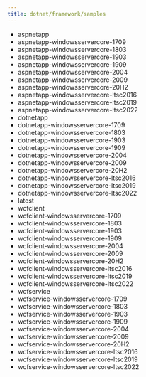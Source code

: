 ```yaml
---
title: dotnet/framework/samples
---
```

- aspnetapp
- aspnetapp-windowsservercore-1709
- aspnetapp-windowsservercore-1803
- aspnetapp-windowsservercore-1903
- aspnetapp-windowsservercore-1909
- aspnetapp-windowsservercore-2004
- aspnetapp-windowsservercore-2009
- aspnetapp-windowsservercore-20H2
- aspnetapp-windowsservercore-ltsc2016
- aspnetapp-windowsservercore-ltsc2019
- aspnetapp-windowsservercore-ltsc2022
- dotnetapp
- dotnetapp-windowsservercore-1709
- dotnetapp-windowsservercore-1803
- dotnetapp-windowsservercore-1903
- dotnetapp-windowsservercore-1909
- dotnetapp-windowsservercore-2004
- dotnetapp-windowsservercore-2009
- dotnetapp-windowsservercore-20H2
- dotnetapp-windowsservercore-ltsc2016
- dotnetapp-windowsservercore-ltsc2019
- dotnetapp-windowsservercore-ltsc2022
- latest
- wcfclient
- wcfclient-windowsservercore-1709
- wcfclient-windowsservercore-1803
- wcfclient-windowsservercore-1903
- wcfclient-windowsservercore-1909
- wcfclient-windowsservercore-2004
- wcfclient-windowsservercore-2009
- wcfclient-windowsservercore-20H2
- wcfclient-windowsservercore-ltsc2016
- wcfclient-windowsservercore-ltsc2019
- wcfclient-windowsservercore-ltsc2022
- wcfservice
- wcfservice-windowsservercore-1709
- wcfservice-windowsservercore-1803
- wcfservice-windowsservercore-1903
- wcfservice-windowsservercore-1909
- wcfservice-windowsservercore-2004
- wcfservice-windowsservercore-2009
- wcfservice-windowsservercore-20H2
- wcfservice-windowsservercore-ltsc2016
- wcfservice-windowsservercore-ltsc2019
- wcfservice-windowsservercore-ltsc2022
